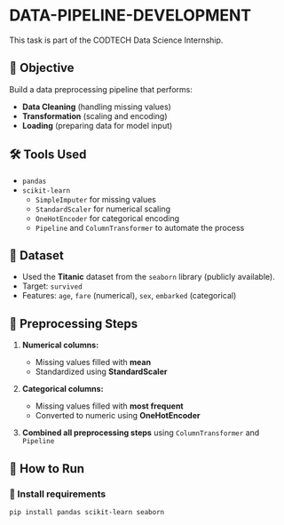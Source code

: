 # DATA-PIPELINE-DEVELOPMENT
This task is part of the CODTECH Data Science Internship.

## 📌 Objective
Build a data preprocessing pipeline that performs:
- **Data Cleaning** (handling missing values)
- **Transformation** (scaling and encoding)
- **Loading** (preparing data for model input)

## 🛠️ Tools Used
- `pandas`
- `scikit-learn`
  - `SimpleImputer` for missing values
  - `StandardScaler` for numerical scaling
  - `OneHotEncoder` for categorical encoding
  - `Pipeline` and `ColumnTransformer` to automate the process

## 🧪 Dataset
- Used the **Titanic** dataset from the `seaborn` library (publicly available).
- Target: `survived`
- Features: `age`, `fare` (numerical), `sex`, `embarked` (categorical)

## 🧰 Preprocessing Steps
1. **Numerical columns:**
   - Missing values filled with **mean**
   - Standardized using **StandardScaler**

2. **Categorical columns:**
   - Missing values filled with **most frequent**
   - Converted to numeric using **OneHotEncoder**

3. **Combined all preprocessing steps** using `ColumnTransformer` and `Pipeline`

## 🚀 How to Run

### 🔧 Install requirements
```bash
pip install pandas scikit-learn seaborn
